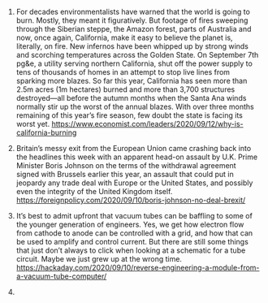 1) For decades environmentalists have warned that the world is going to burn. Mostly, they meant it figuratively. But footage of fires sweeping through the Siberian steppe, the Amazon forest, parts of Australia and now, once again, California, make it easy to believe the planet is, literally, on fire. New infernos have been whipped up by strong winds and scorching temperatures across the Golden State. On September 7th pg&e, a utility serving northern California, shut off the power supply to tens of thousands of homes in an attempt to stop live lines from sparking more blazes. So far this year, California has seen more than 2.5m acres (1m hectares) burned and more than 3,700 structures destroyed—all before the autumn months when the Santa Ana winds normally stir up the worst of the annual blazes. With over three months remaining of this year’s fire season, few doubt the state is facing its worst yet. https://www.economist.com/leaders/2020/09/12/why-is-california-burning

2) Britain’s messy exit from the European Union came crashing back into the headlines this week with an apparent head-on assault by U.K. Prime Minister Boris Johnson on the terms of the withdrawal agreement signed with Brussels earlier this year, an assault that could put in jeopardy any trade deal with Europe or the United States, and possibly even the integrity of the United Kingdom itself. https://foreignpolicy.com/2020/09/10/boris-johnson-no-deal-brexit/ 

3) It’s best to admit upfront that vacuum tubes can be baffling to some of the younger generation of engineers. Yes, we get how electron flow from cathode to anode can be controlled with a grid, and how that can be used to amplify and control current. But there are still some things that just don’t always to click when looking at a schematic for a tube circuit. Maybe we just grew up at the wrong time. https://hackaday.com/2020/09/10/reverse-engineering-a-module-from-a-vacuum-tube-computer/

4) 

